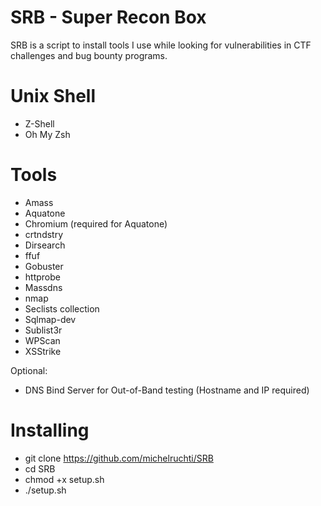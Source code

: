 # SRB - Super Recon Box

SRB is a script to install tools I use while looking for vulnerabilities in CTF challenges and bug bounty programs.

# Unix Shell

- Z-Shell
- Oh My Zsh
 
# Tools

- Amass
- Aquatone
- Chromium (required for Aquatone)
- crtndstry
- Dirsearch
- ffuf
- Gobuster
- httprobe
- Massdns
- nmap
- Seclists collection
- Sqlmap-dev
- Sublist3r
- WPScan
- XSStrike

Optional:
- DNS Bind Server for Out-of-Band testing (Hostname and IP required)

# Installing
- git clone https://github.com/michelruchti/SRB
- cd SRB
- chmod +x setup.sh
- ./setup.sh
